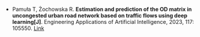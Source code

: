 * Pamuła T, Żochowska R. <b>Estimation and prediction of the OD matrix in uncongested urban road network based on traffic flows using deep learning[J]</b>. Engineering Applications of Artificial Intelligence, 2023, 117: 105550. [Link](https://www.sciencedirect.com/science/article/pii/S0952197622005401)
